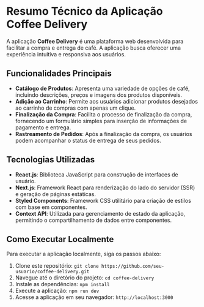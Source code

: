 # Resumo Técnico da Aplicação Coffee Delivery

A aplicação **Coffee Delivery** é uma plataforma web desenvolvida para facilitar a compra e entrega de café. A aplicação busca oferecer uma experiência intuitiva e responsiva aos usuários.

## Funcionalidades Principais
- **Catálogo de Produtos**: Apresenta uma variedade de opções de café, incluindo descrições, preços e imagens dos produtos disponíveis.
- **Adição ao Carrinho**: Permite aos usuários adicionar produtos desejados ao carrinho de compras com apenas um clique.
- **Finalização da Compra**: Facilita o processo de finalização da compra, fornecendo um formulário simples para inserção de informações de pagamento e entrega.
- **Rastreamento de Pedidos**: Após a finalização da compra, os usuários podem acompanhar o status de entrega de seus pedidos.

## Tecnologias Utilizadas
- **React.js**: Biblioteca JavaScript para construção de interfaces de usuário.
- **Next.js**: Framework React para renderização do lado do servidor (SSR) e geração de páginas estáticas.
- **Styled Components**: Framework CSS utilitário para criação de estilos com base em componentes.
- **Context API**: Utilizada para gerenciamento de estado da aplicação, permitindo o compartilhamento de dados entre componentes.

## Como Executar Localmente
Para executar a aplicação localmente, siga os passos abaixo:

1. Clone este repositório: `git clone https://github.com/seu-usuario/coffee-delivery.git`
2. Navegue até o diretório do projeto: `cd coffee-delivery`
3. Instale as dependências: `npm install`
4. Execute a aplicação: `npm run dev`
5. Acesse a aplicação em seu navegador: `http://localhost:3000`
